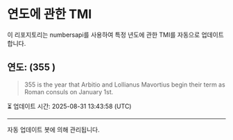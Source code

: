
# 연도에 관한 TMI

이 리포지토리는 numbersapi를 사용하여 특정 년도에 관한 TMI를 자동으로 업데이트합니다.

## 연도: (355 )
> 355 is the year that Arbitio and Lollianus Mavortius begin their term as Roman consuls on January 1st.

⏳ 업데이트 시간: 2025-08-31 13:43:58 (UTC)

---
자동 업데이트 봇에 의해 관리됩니다.
